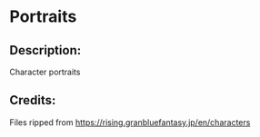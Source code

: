 # Portraits

## Description: 

Character portraits

## Credits: 

Files ripped from https://rising.granbluefantasy.jp/en/characters

